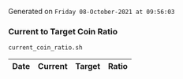 Generated on `Friday 08-October-2021 at 09:56:03`

### Current to Target Coin Ratio
`current_coin_ratio.sh`

Date|Current|Target|Ratio
---|---|---|---
